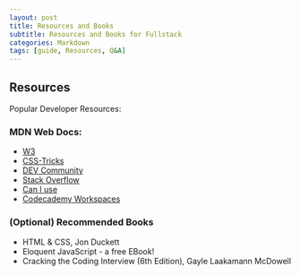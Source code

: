 ```yaml
---
layout: post
title: Resources and Books
subtitle: Resources and Books for Fullstack
categories: Markdown
tags: [guide, Resources, Q&A]
---
```


## Resources

Popular Developer Resources:

### MDN Web Docs:
* [W3](https://developer.mozilla.org/en-US/)
* [CSS-Tricks](https://www.w3.org/TR/CSS2/selector.html)
* [DEV Community](https://css-tricks.com/)
* [Stack Overflow](https://dev.to/)
* [Can I use](https://stackoverflow.com/)
* [Codecademy Workspaces](https://www.codecademy.com/workspaces/new)

### (Optional) Recommended Books


* HTML & CSS, Jon Duckett
* Eloquent JavaScript - a free EBook!
* Cracking the Coding Interview (6th Edition), Gayle Laakamann McDowell
